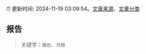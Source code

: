 :alarm_clock: 更新时间: 2024-11-19 03:09:54。[文章来源](/README.md)、[文章分类](/TAGS.md)

## 报告


> 关键字：`报告`、`月报`



